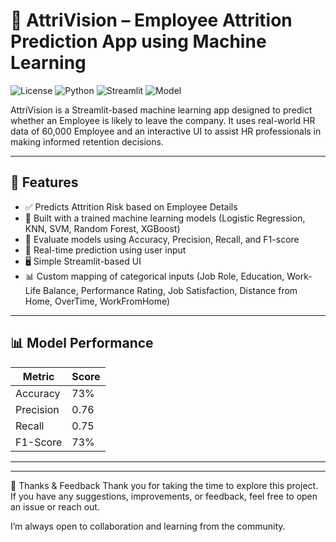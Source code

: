 # 🧠 AttriVision – Employee Attrition Prediction App using Machine Learning

![License](https://img.shields.io/badge/License-MIT-green.svg)
![Python](https://img.shields.io/badge/Python-3.8%2B-blue.svg)
![Streamlit](https://img.shields.io/badge/Built%20With-Streamlit-red.svg)
![Model](https://img.shields.io/badge/Model-RandomForest-lightgrey.svg)

AttriVision is a Streamlit-based machine learning app designed to predict whether an Employee is likely to leave the company. It uses real-world HR data of 60,000 Employee and an interactive UI to assist HR professionals in making informed retention decisions.

---

## 🚀 Features

- ✅ Predicts Attrition Risk based on Employee Details
- 🧠 Built with a trained machine learning models (Logistic Regression, KNN, SVM, Random Forest, XGBoost)
- 🧠 Evaluate models using Accuracy, Precision, Recall, and F1-score
- 🔧 Real-time prediction using user input
- 🖥️ Simple Streamlit-based UI
- 📊 Custom mapping of categorical inputs (Job Role, Education, Work-Life Balance, Performance Rating, Job Satisfaction, Distance from Home, OverTime, WorkFromHome)

---

## 📊 Model Performance

| Metric     | Score  |
|------------|--------|
| Accuracy   | 73%    |
| Precision  | 0.76   |
| Recall     | 0.75   |
| F1-Score   | 73%    |
-----------------------

---

🙏 Thanks & Feedback
Thank you for taking the time to explore this project.
If you have any suggestions, improvements, or feedback, feel free to open an issue or reach out.

I’m always open to collaboration and learning from the community.
